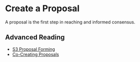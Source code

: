 # Create a Proposal 

A proposal is the first step in reaching and informed consensus.


## Advanced Reading

* [S3 Proposal Forming](https://patterns.sociocracy30.org/proposal-forming.html)
* [Co-Creating Proposals](https://patterns.sociocracy30.org/co-create-proposals.html)